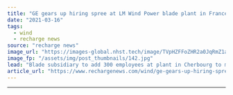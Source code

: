 ```yaml
---
title: "GE gears up hiring spree at LM Wind Power blade plant in France"
date: "2021-03-16"
tags: 
  - wind
  - recharge news
source: "recharge news"
image_url: "https://images-global.nhst.tech/image/TVpHZFFoZHR2a0JqRmZ1aW5mbEx1ZW5PNFpKUHc2TWNZMmpuYzdXYjdRcz0=/nhst/binary/bb95339c9d3e02cb3ee0d659c90e2dd4"
image_fp: "/assets/img/post_thumbnails/142.jpg"
lead: "Blade subsidiary to add 300 employees at plant in Cherbourg to meet growing demand for offshore wind equipment"
article_url: "https://www.rechargenews.com/wind/ge-gears-up-hiring-spree-at-lm-wind-power-blade-plant-in-france/2-1-980941"
---
```


---
